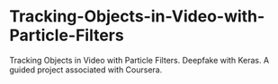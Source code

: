 # Tracking-Objects-in-Video-with-Particle-Filters
 Tracking Objects in Video with Particle Filters. Deepfake with Keras. A guided project associated with Coursera.
